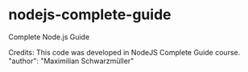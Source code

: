 # nodejs-complete-guide
 Complete Node.js Guide

Credits:
This code was developed in NodeJS Complete Guide course.
"author": "Maximilian Schwarzmüller"